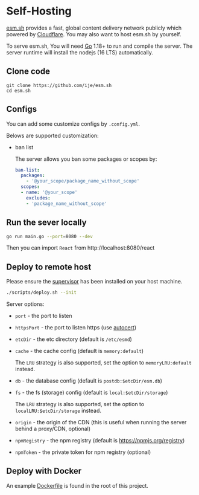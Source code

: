 # Self-Hosting

[esm.sh](https://esm.sh) provides a fast, global content delivery network
publicly which powered by [Cloudflare](https://cloudflare.com). You may also want to
host esm.sh by yourself.

To serve esm.sh, You will need [Go](https://golang.org/dl) 1.18+ to
run and compile the server. The server runtime will install the nodejs (16 LTS)
automatically.

## Clone code

```baseh
git clone https://github.com/ije/esm.sh
cd esm.sh
```
## Configs
You can add some customize configs by `.config.yml`.

Belows are supported customization:
- ban list
  
  The server allows you ban some packages or scopes by:
  ```yaml
  ban-list:
    packages:
      - '@your_scope/package_name_without_scope'
    scopes:
    - name: '@your_scope'
      excludes:
      - 'package_name_without_scope'
  ```
## Run the sever locally

```bash
go run main.go --port=8080 --dev
```

Then you can import `React` from http://localhost:8080/react

## Deploy to remote host

Please ensure the [supervisor](http://supervisord.org/) has been installed on
your host machine.

```bash
./scripts/deploy.sh --init
```

Server options:

- `port` - the port to listen
- `httpsPort` - the port to listen https (use [autocert](golang.org/x/crypto/acme/autocert))
- `etcDir` - the etc directory (default is `/etc/esmd`)
- `cache` - the cache config (default is `memory:default`)

    The `LRU` strategy is also supported, set the option to `memoryLRU:default` instead.
- `db` - the database config (default is `postdb:$etcDir/esm.db`)
- `fs` - the fs (storage) config (default is `local:$etcDir/storage`)

  The `LRU` strategy is also supported, set the option to `localLRU:$etcDir/storage` instead.
- `origin` - the origin of the CDN (this is useful when running the server behind a proxy/CDN, optional)
- `npmRegistry` - the npm registry (default is https://npmjs.org/registry)
- `npmToken` - the private token for npm registry (optional)

## Deploy with Docker

An example [Dockerfile](./Dockerfile) is found in the root of this project.
